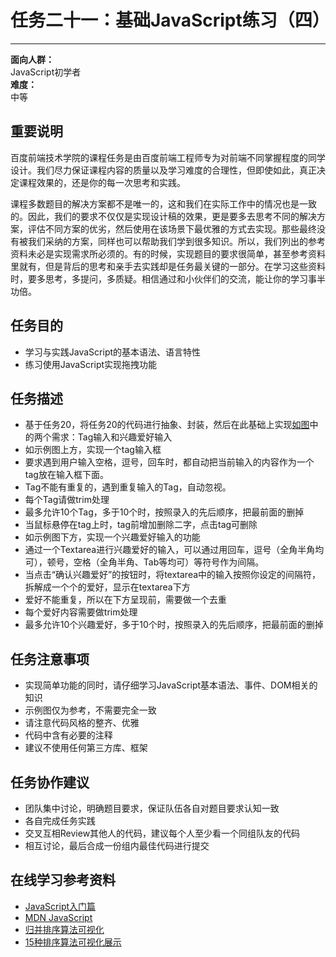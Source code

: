 # 任务二十一：基础JavaScript练习（四）
------

**面向人群：**  
JavaScript初学者  
**难度：**  
中等  

## 重要说明

百度前端技术学院的课程任务是由百度前端工程师专为对前端不同掌握程度的同学设计。我们尽力保证课程内容的质量以及学习难度的合理性，但即使如此，真正决定课程效果的，还是你的每一次思考和实践。

课程多数题目的解决方案都不是唯一的，这和我们在实际工作中的情况也是一致的。因此，我们的要求不仅仅是实现设计稿的效果，更是要多去思考不同的解决方案，评估不同方案的优劣，然后使用在该场景下最优雅的方式去实现。那些最终没有被我们采纳的方案，同样也可以帮助我们学到很多知识。所以，我们列出的参考资料未必是实现需求所必须的。有的时候，实现题目的要求很简单，甚至参考资料里就有，但是背后的思考和亲手去实践却是任务最关键的一部分。在学习这些资料时，要多思考，多提问，多质疑。相信通过和小伙伴们的交流，能让你的学习事半功倍。

## 任务目的

+ 学习与实践JavaScript的基本语法、语言特性
+ 练习使用JavaScript实现拖拽功能

## 任务描述

+ 基于任务20，将任务20的代码进行抽象、封装，然后在此基础上实现[如图](task_2_21_1.jpg)中的两个需求：Tag输入和兴趣爱好输入
+ 如示例图上方，实现一个tag输入框
+ 要求遇到用户输入空格，逗号，回车时，都自动把当前输入的内容作为一个tag放在输入框下面。
+ Tag不能有重复的，遇到重复输入的Tag，自动忽视。
+ 每个Tag请做trim处理
+ 最多允许10个Tag，多于10个时，按照录入的先后顺序，把最前面的删掉
+ 当鼠标悬停在tag上时，tag前增加删除二字，点击tag可删除
+ 如示例图下方，实现一个兴趣爱好输入的功能
+ 通过一个Textarea进行兴趣爱好的输入，可以通过用回车，逗号（全角半角均可），顿号，空格（全角半角、Tab等均可）等符号作为间隔。
+ 当点击“确认兴趣爱好”的按钮时，将textarea中的输入按照你设定的间隔符，拆解成一个个的爱好，显示在textarea下方
+ 爱好不能重复，所以在下方呈现前，需要做一个去重
+ 每个爱好内容需要做trim处理
+ 最多允许10个兴趣爱好，多于10个时，按照录入的先后顺序，把最前面的删掉

## 任务注意事项

+ 实现简单功能的同时，请仔细学习JavaScript基本语法、事件、DOM相关的知识
+ 示例图仅为参考，不需要完全一致
+ 请注意代码风格的整齐、优雅
+ 代码中含有必要的注释
+ 建议不使用任何第三方库、框架

## 任务协作建议

+ 团队集中讨论，明确题目要求，保证队伍各自对题目要求认知一致
+ 各自完成任务实践
+ 交叉互相Review其他人的代码，建议每个人至少看一个同组队友的代码
+ 相互讨论，最后合成一份组内最佳代码进行提交

## 在线学习参考资料

+ [JavaScript入门篇](http://www.imooc.com/view/36)
+ [MDN JavaScript](https://developer.mozilla.org/zh-CN/docs/Web/JavaScript)
+ [归并排序算法可视化](http://v.youku.com/v_show/id_XNTM1NTQxMDMy.html)
+ [15种排序算法可视化展示](http://v.youku.com/v_show/id_XNjIwNTEzMTA0.html?from=y1.2-1-176.3.3-2.1-1-1-2-0)
